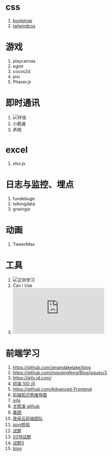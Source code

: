 # css

1. [bootstrap](https://www.bootcss.com/)
2. [tailwindcss](https://www.tailwindcss.cn/)

# 游戏

1. playcanvas
2. egret
3. cocos2d
4. pixi
5. Phaser.js

# 即时通讯
1. ![环信](http://docs-im.easemob.com/im/quickstart/guide/introduction)
2. 小鹅通
3. 声网

# excel
1. xlsx.js


# 日志与监控、埋点
1. fundebuge
2. talkingdata
3. grwingio

# 动画

1. TweenMax


# 工具
1. ![正则学习](https://jex.im/regulex)
2. Can I Use
3. ![unicode字符查询](https://www.qqxiuzi.cn/zh/unicode-zifu.php?plane=1&ks=10000&js=10FFF)

# 前端学习

1. https://github.com/amandakelake/blog
2. https://github.com/mqyqingfeng/Blog/issues/3
3. https://jelly.jd.com/
4. [前端 100 问](https://github.com/yygmind/blog/issues/43)
5. https://github.com/Advanced-Frontend
6. [前端知识思维导图](https://www.cnblogs.com/cYang2030/p/14111036.html)
7. [info](https://www.infoq.cn/article/DsHtSbi6PwCI1TgLL6Jc)
8. [尤雨溪 github](https://github.com/yyx990803/tucao/issues/1)
9. [美团](https://tech.meituan.com/2018/10/11/fe-security-csrf.html)
10. [政采云前端团队](https://www.zoo.team/article/jsbridge)
11. [json校验](https://ajv.js.org/guide/formats.html#string-formats)
12. [试题](https://bitable.feishu.cn/app8Ok6k9qafpMkgyRbfgxeEnet?from=logout&table=tblEnSV2PNAajtWE&view=vewJHSwJVd)
13. [2019试题](https://github.com/phshy0607/issue-blog-record/issues/11)
13. [试题3](https://github.com/Amybiubiu/Blog/issues/19)
13. [blog](https://github.com/yygmind/blog)